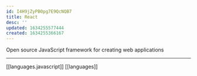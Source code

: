 ```yaml
---
id: I4H9jZyPB0pg7E9QcNQB7
title: React
desc: ''
updated: 1634255577444
created: 1634255366167
---
```


Open source JavaScript framework for creating web applications

----
[[languages.javascript]]
[[languages]]
